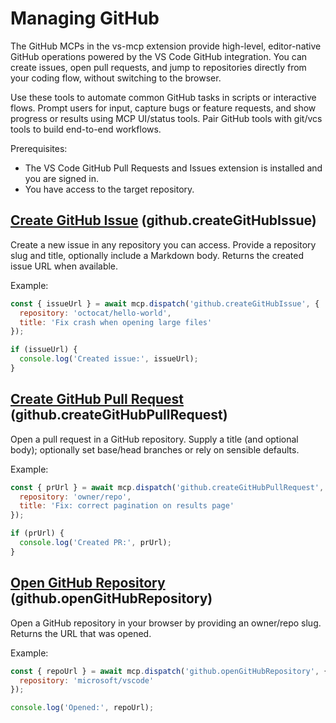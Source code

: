 # Managing GitHub

The GitHub MCPs in the vs-mcp extension provide high-level, editor-native GitHub operations powered by the VS Code GitHub integration. You can create issues, open pull requests, and jump to repositories directly from your coding flow, without switching to the browser.

Use these tools to automate common GitHub tasks in scripts or interactive flows. Prompt users for input, capture bugs or feature requests, and show progress or results using MCP UI/status tools. Pair GitHub tools with git/vcs tools to build end-to-end workflows.

Prerequisites:
- The VS Code GitHub Pull Requests and Issues extension is installed and you are signed in.
- You have access to the target repository.

## [Create GitHub Issue](docs/github/createGitHubIssue.md) (github.createGitHubIssue)

Create a new issue in any repository you can access. Provide a repository slug and title, optionally include a Markdown body. Returns the created issue URL when available.

Example:

```javascript
const { issueUrl } = await mcp.dispatch('github.createGitHubIssue', {
  repository: 'octocat/hello-world',
  title: 'Fix crash when opening large files'
});

if (issueUrl) {
  console.log('Created issue:', issueUrl);
}
```

## [Create GitHub Pull Request](docs/github/createGitHubPullRequest.md) (github.createGitHubPullRequest)

Open a pull request in a GitHub repository. Supply a title (and optional body); optionally set base/head branches or rely on sensible defaults.

Example:

```javascript
const { prUrl } = await mcp.dispatch('github.createGitHubPullRequest', {
  repository: 'owner/repo',
  title: 'Fix: correct pagination on results page'
});

if (prUrl) {
  console.log('Created PR:', prUrl);
}
```

## [Open GitHub Repository](docs/github/openGitHubRepository.md) (github.openGitHubRepository)

Open a GitHub repository in your browser by providing an owner/repo slug. Returns the URL that was opened.

Example:

```javascript
const { repoUrl } = await mcp.dispatch('github.openGitHubRepository', {
  repository: 'microsoft/vscode'
});

console.log('Opened:', repoUrl);
```
